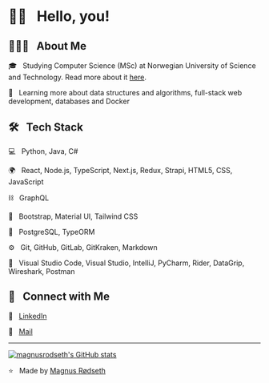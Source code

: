 <h1> 👋🏼 &nbsp; Hello, you!</h1>

<h2> 👨🏻‍💻 &nbsp; About Me</h2>

🎓 &nbsp; Studying Computer Science (MSc) at Norwegian University of Science and Technology. Read more about it [here](https://www.ntnu.edu/studies/bit).  

🌱 &nbsp; Learning more about data structures and algorithms, full-stack web development, databases and Docker  


<h2> 🛠 &nbsp; Tech Stack</h2>

💻 &nbsp; Python, Java, C#  

🌍 &nbsp; React, Node.js, TypeScript, Next.js, Redux, Strapi, HTML5, CSS, JavaScript  

⛓️ &nbsp; GraphQL

🎨 &nbsp; Bootstrap, Material UI, Tailwind CSS  

📂 &nbsp; PostgreSQL, TypeORM  

⚙️ &nbsp; Git, GitHub, GitLab, GitKraken, Markdown  

🔧 &nbsp; Visual Studio Code, Visual Studio, IntelliJ, PyCharm, Rider, DataGrip, Wireshark, Postman  


<h2> 🤝 &nbsp; Connect with Me </h2>

👔 &nbsp; <a href="https://www.linkedin.com/in/magnus-rodseth/">LinkedIn</a>  

📨 &nbsp; <a href="mailto:magnus.rodseth@gmail.com">Mail</a>  


<hr>

[![magnusrodseth's GitHub stats](https://github-readme-stats.vercel.app/api?username=magnusrodseth&count_private=true
)](https://github.com/magnusrodseth/github-readme-stats)

⭐️ &nbsp; Made by [Magnus Rødseth](https://github.com/magnusrodseth)  

